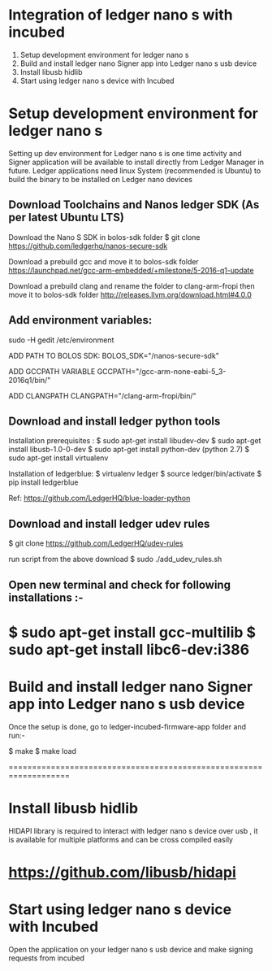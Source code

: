 # Integration of ledger nano s with incubed 
 1. Setup development environment for ledger nano s
 2. Build and install ledger nano Signer app into Ledger nano s usb device 
 3. Install libusb hidlib 
 4. Start using ledger nano s device with Incubed 

# Setup development environment for ledger nano s
 Setting up dev environment for Ledger nano s is one time activity and Signer application will be available to install directly from Ledger Manager in future. Ledger applications need linux System (recommended is Ubuntu) to build the binary to be installed on Ledger nano devices
  
## Download Toolchains and Nanos ledger SDK (As per latest Ubuntu LTS)

Download the Nano S SDK in bolos-sdk folder
$ git clone https://github.com/ledgerhq/nanos-secure-sdk

Download a prebuild gcc and move it to bolos-sdk folder
		https://launchpad.net/gcc-arm-embedded/+milestone/5-2016-q1-update

Download a prebuild clang and rename the folder to clang-arm-fropi then move it to bolos-sdk folder
		http://releases.llvm.org/download.html#4.0.0 


## Add environment variables:

sudo -H gedit /etc/environment

ADD PATH TO BOLOS SDK:
BOLOS_SDK="<path>/nanos-secure-sdk"

ADD GCCPATH VARIABLE
GCCPATH="<path>/gcc-arm-none-eabi-5_3-2016q1/bin/"

ADD CLANGPATH
CLANGPATH="<path>/clang-arm-fropi/bin/"


## Download and install ledger python tools 

Installation prerequisites :
$ sudo apt-get install libudev-dev
$ sudo apt-get install libusb-1.0-0-dev
$ sudo apt-get install python-dev (python 2.7)
$ sudo apt-get install virtualenv

Installation of ledgerblue:
$ virtualenv ledger
$ source ledger/bin/activate
$ pip install ledgerblue

Ref: https://github.com/LedgerHQ/blue-loader-python



## Download and install ledger udev rules 

$ git clone https://github.com/LedgerHQ/udev-rules

run script from the above download 
$ sudo ./add_udev_rules.sh



## Open new terminal and check for following installations :-

$ sudo apt-get install gcc-multilib
$ sudo apt-get install libc6-dev:i386
===================================================================

# Build and install ledger nano Signer app into Ledger nano s usb device 
Once the setup is done,  go to ledger-incubed-firmware-app folder and run:-

$ make
$ make load

===================================================================

# Install libusb hidlib 
HIDAPI library is required to interact with ledger nano s device over usb , it is available for multiple platforms and can be cross compiled easily 

https://github.com/libusb/hidapi
===================================================================

# Start using ledger nano s device with Incubed 

Open the application on your ledger nano s usb device and make signing requests from incubed